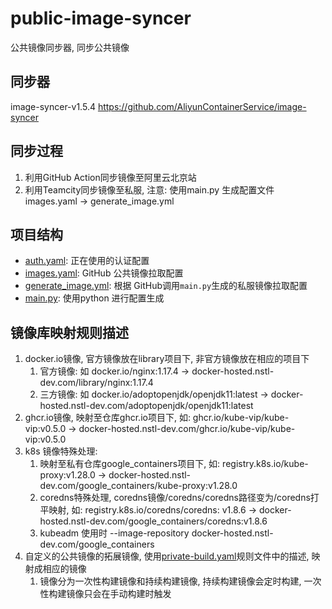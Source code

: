 # public-image-syncer

公共镜像同步器, 同步公共镜像

## 同步器
image-syncer-v1.5.4
https://github.com/AliyunContainerService/image-syncer

## 同步过程

1. 利用GitHub Action同步镜像至阿里云北京站
2. 利用Teamcity同步镜像至私服, 注意: 使用main.py 生成配置文件 images.yaml -> generate_image.yml

## 项目结构

* [auth.yaml](config/images.yaml): 正在使用的认证配置
* [images.yaml](config/images.yaml): GitHub 公共镜像拉取配置
* [generate_image.yml](config/generate_image.yaml): 根据 GitHub调用`main.py`生成的私服镜像拉取配置
* [main.py](main.py): 使用python 进行配置生成

## 镜像库映射规则描述

1. docker.io镜像, 官方镜像放在library项目下, 非官方镜像放在相应的项目下
    1. 官方镜像: 如 docker.io/nginx:1.17.4 -> docker-hosted.nstl-dev.com/library/nginx:1.17.4
    2. 三方镜像: 如 docker.io/adoptopenjdk/openjdk11:latest -> docker-hosted.nstl-dev.com/adoptopenjdk/openjdk11:latest
2. ghcr.io镜像, 映射至仓库ghcr.io项目下, 如: ghcr.io/kube-vip/kube-vip:v0.5.0 ->
   docker-hosted.nstl-dev.com/ghcr.io/kube-vip/kube-vip:v0.5.0
3. k8s 镜像特殊处理:
    1. 映射至私有仓库google_containers项目下, 如: registry.k8s.io/kube-proxy:v1.28.0 ->
       docker-hosted.nstl-dev.com/google_containers/kube-proxy:v1.28.0
    2. coredns特殊处理, coredns镜像/coredns/coredns路径变为/coredns打平映射, 如: registry.k8s.io/coredns/coredns:
       v1.8.6 -> docker-hosted.nstl-dev.com/google_containers/coredns:v1.8.6
    3. kubeadm 使用时 --image-repository docker-hosted.nstl-dev.com/google_containers
4. 自定义的公共镜像的拓展镜像, 使用[private-build.yaml](config%2Fprivate-build.yaml)规则文件中的描述, 映射成相应的镜像
   1. 镜像分为一次性构建镜像和持续构建镜像, 持续构建镜像会定时构建, 一次性构建镜像只会在手动构建时触发 